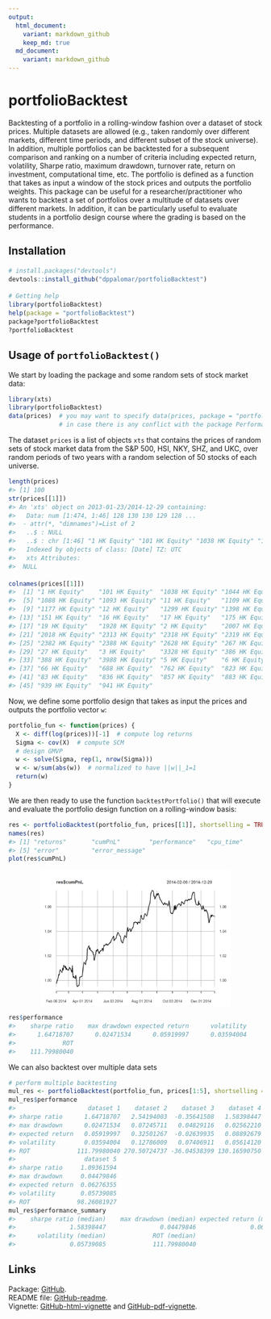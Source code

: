 ```yaml
---
output:
  html_document:
    variant: markdown_github
    keep_md: true
  md_document:
    variant: markdown_github
---
```


<!-- README.md is generated from README.Rmd. Please edit that file -->



# portfolioBacktest
Backtesting of a portfolio in a rolling-window fashion over a dataset of stock prices. Multiple datasets are allowed (e.g., taken randomly over different markets, different time periods, and different subset of the stock universe). In addition, multiple portfolios can be backtested for a subsequent comparison and ranking on a number of criteria including expected return, volatility, Sharpe ratio, maximum drawdown, turnover rate, return on investment, computational time, etc. The portfolio is defined as a function that takes as input a window of the stock prices and outputs the portfolio weights. This package can be useful for a researcher/practitioner who wants to backtest a set of portfolios over a multitude of datasets over different markets. In addition, it can be particularly useful to evaluate students in a portfolio design course where the grading is based on the performance.


## Installation

```r
# install.packages("devtools")
devtools::install_github("dppalomar/portfolioBacktest")

# Getting help
library(portfolioBacktest)
help(package = "portfolioBacktest")
package?portfolioBacktest
?portfolioBacktest
```


## Usage of `portfolioBacktest()`
We start by loading the package and some random sets of stock market data:

```r
library(xts)
library(portfolioBacktest)
data(prices)  # you may want to specify data(prices, package = "portfolioBacktest") 
              # in case there is any conflict with the package PerformanceAnalytics
```
The dataset `prices` is a list of objects `xts` that contains the prices of random sets of stock market data from the S&P 500, HSI, NKY, SHZ, and UKC, over random periods of two years with a random selection of 50 stocks of each universe.
 

```r
length(prices)
#> [1] 100
str(prices[[1]])
#> An 'xts' object on 2013-01-23/2014-12-29 containing:
#>   Data: num [1:474, 1:46] 128 130 130 129 128 ...
#>  - attr(*, "dimnames")=List of 2
#>   ..$ : NULL
#>   ..$ : chr [1:46] "1 HK Equity" "101 HK Equity" "1038 HK Equity" "1044 HK Equity" ...
#>   Indexed by objects of class: [Date] TZ: UTC
#>   xts Attributes:  
#>  NULL

colnames(prices[[1]])
#>  [1] "1 HK Equity"    "101 HK Equity"  "1038 HK Equity" "1044 HK Equity"
#>  [5] "1088 HK Equity" "1093 HK Equity" "11 HK Equity"   "1109 HK Equity"
#>  [9] "1177 HK Equity" "12 HK Equity"   "1299 HK Equity" "1398 HK Equity"
#> [13] "151 HK Equity"  "16 HK Equity"   "17 HK Equity"   "175 HK Equity" 
#> [17] "19 HK Equity"   "1928 HK Equity" "2 HK Equity"    "2007 HK Equity"
#> [21] "2018 HK Equity" "2313 HK Equity" "2318 HK Equity" "2319 HK Equity"
#> [25] "2382 HK Equity" "2388 HK Equity" "2628 HK Equity" "267 HK Equity" 
#> [29] "27 HK Equity"   "3 HK Equity"    "3328 HK Equity" "386 HK Equity" 
#> [33] "388 HK Equity"  "3988 HK Equity" "5 HK Equity"    "6 HK Equity"   
#> [37] "66 HK Equity"   "688 HK Equity"  "762 HK Equity"  "823 HK Equity" 
#> [41] "83 HK Equity"   "836 HK Equity"  "857 HK Equity"  "883 HK Equity" 
#> [45] "939 HK Equity"  "941 HK Equity"
```

Now, we define some portfolio design that takes as input the prices and outputs the portfolio vector `w`:

```r
portfolio_fun <- function(prices) {
  X <- diff(log(prices))[-1]  # compute log returns
  Sigma <- cov(X)  # compute SCM
  # design GMVP
  w <- solve(Sigma, rep(1, nrow(Sigma)))
  w <- w/sum(abs(w))  # normalized to have ||w||_1=1
  return(w)
}
```

We are then ready to use the function `backtestPortfolio()` that will execute and evaluate the portfolio design function on a rolling-window basis:

```r
res <- portfolioBacktest(portfolio_fun, prices[[1]], shortselling = TRUE)
names(res)
#> [1] "returns"       "cumPnL"        "performance"   "cpu_time"     
#> [5] "error"         "error_message"
plot(res$cumPnL)
```

<img src="man/figures/README-unnamed-chunk-6-1.png" width="75%" style="display: block; margin: auto;" />

```r
res$performance
#>    sharpe ratio    max drawdown expected return      volatility 
#>      1.64718707      0.02471534      0.05919997      0.03594004 
#>             ROT 
#>    111.79980040
```

We can also backtest over multiple data sets 

```r
# perform multiple backtesting
mul_res <- portfolioBacktest(portfolio_fun, prices[1:5], shortselling = TRUE)
mul_res$performance
#>                    dataset 1    dataset 2    dataset 3    dataset 4
#> sharpe ratio      1.64718707   2.54194003  -0.35641508   1.58398447
#> max drawdown      0.02471534   0.07245711   0.04829116   0.02562210
#> expected return   0.05919997   0.32501267  -0.02639935   0.08892679
#> volatility        0.03594004   0.12786009   0.07406911   0.05614120
#> ROT             111.79980040 270.50724737 -36.04538399 130.16590750
#>                   dataset 5
#> sharpe ratio     1.09361594
#> max drawdown     0.04479846
#> expected return  0.06276355
#> volatility       0.05739085
#> ROT             98.26081927
mul_res$performance_summary
#>    sharpe ratio (median)    max drawdown (median) expected return (median) 
#>               1.58398447               0.04479846               0.06276355 
#>      volatility (median)             ROT (median) 
#>               0.05739085             111.79980040
```


## Links
Package: [GitHub](https://github.com/dppalomar/portfolioBacktest).  
README file: [GitHub-readme](https://rawgit.com/dppalomar/portfolioBacktest/master/README.html).  
Vignette: [GitHub-html-vignette](https://rawgit.com/dppalomar/portfolioBacktest/master/vignettes/PortfolioBacktest-vignette.html) and [GitHub-pdf-vignette](https://rawgit.com/dppalomar/portfolioBacktest/master/vignettes/PortfolioBacktest-vignette.pdf).

